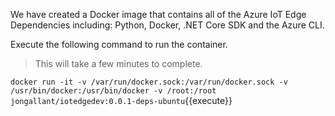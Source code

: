 We have created a Docker image that contains all of the Azure IoT Edge Dependencies including: Python, Docker, .NET Core SDK and the Azure CLI.

Execute the following command to run the container.

> This will take a few minutes to complete.

`docker run -it -v /var/run/docker.sock:/var/run/docker.sock -v /usr/bin/docker:/usr/bin/docker -v /root:/root jongallant/iotedgedev:0.0.1-deps-ubuntu`{{execute}}
